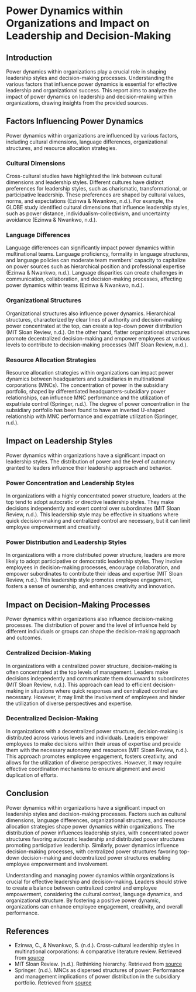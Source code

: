 # Power Dynamics within Organizations and Impact on Leadership and Decision-Making

## Introduction

Power dynamics within organizations play a crucial role in shaping leadership styles and decision-making processes. Understanding the various factors that influence power dynamics is essential for effective leadership and organizational success. This report aims to analyze the impact of power dynamics on leadership and decision-making within organizations, drawing insights from the provided sources.

## Factors Influencing Power Dynamics

Power dynamics within organizations are influenced by various factors, including cultural dimensions, language differences, organizational structures, and resource allocation strategies.

### Cultural Dimensions

Cross-cultural studies have highlighted the link between cultural dimensions and leadership styles. Different cultures have distinct preferences for leadership styles, such as charismatic, transformational, or participative leadership. These preferences are shaped by cultural values, norms, and expectations (Ezinwa & Nwankwo, n.d.). For example, the GLOBE study identified cultural dimensions that influence leadership styles, such as power distance, individualism-collectivism, and uncertainty avoidance (Ezinwa & Nwankwo, n.d.).

### Language Differences

Language differences can significantly impact power dynamics within multinational teams. Language proficiency, formality in language structures, and language policies can moderate team members' capacity to capitalize on power sources such as hierarchical position and professional expertise (Ezinwa & Nwankwo, n.d.). Language disparities can create challenges in communication, collaboration, and decision-making processes, affecting power dynamics within teams (Ezinwa & Nwankwo, n.d.).

### Organizational Structures

Organizational structures also influence power dynamics. Hierarchical structures, characterized by clear lines of authority and decision-making power concentrated at the top, can create a top-down power distribution (MIT Sloan Review, n.d.). On the other hand, flatter organizational structures promote decentralized decision-making and empower employees at various levels to contribute to decision-making processes (MIT Sloan Review, n.d.).

### Resource Allocation Strategies

Resource allocation strategies within organizations can impact power dynamics between headquarters and subsidiaries in multinational corporations (MNCs). The concentration of power in the subsidiary portfolio, shaped by differentiated headquarters-subsidiary power relationships, can influence MNC performance and the utilization of expatriate control (Springer, n.d.). The degree of power concentration in the subsidiary portfolio has been found to have an inverted U-shaped relationship with MNC performance and expatriate utilization (Springer, n.d.).

## Impact on Leadership Styles

Power dynamics within organizations have a significant impact on leadership styles. The distribution of power and the level of autonomy granted to leaders influence their leadership approach and behavior.

### Power Concentration and Leadership Styles

In organizations with a highly concentrated power structure, leaders at the top tend to adopt autocratic or directive leadership styles. They make decisions independently and exert control over subordinates (MIT Sloan Review, n.d.). This leadership style may be effective in situations where quick decision-making and centralized control are necessary, but it can limit employee empowerment and creativity.

### Power Distribution and Leadership Styles

In organizations with a more distributed power structure, leaders are more likely to adopt participative or democratic leadership styles. They involve employees in decision-making processes, encourage collaboration, and empower subordinates to contribute their ideas and expertise (MIT Sloan Review, n.d.). This leadership style promotes employee engagement, fosters a sense of ownership, and enhances creativity and innovation.

## Impact on Decision-Making Processes

Power dynamics within organizations also influence decision-making processes. The distribution of power and the level of influence held by different individuals or groups can shape the decision-making approach and outcomes.

### Centralized Decision-Making

In organizations with a centralized power structure, decision-making is often concentrated at the top levels of management. Leaders make decisions independently and communicate them downward to subordinates (MIT Sloan Review, n.d.). This approach can lead to efficient decision-making in situations where quick responses and centralized control are necessary. However, it may limit the involvement of employees and hinder the utilization of diverse perspectives and expertise.

### Decentralized Decision-Making

In organizations with a decentralized power structure, decision-making is distributed across various levels and individuals. Leaders empower employees to make decisions within their areas of expertise and provide them with the necessary autonomy and resources (MIT Sloan Review, n.d.). This approach promotes employee engagement, fosters creativity, and allows for the utilization of diverse perspectives. However, it may require effective coordination mechanisms to ensure alignment and avoid duplication of efforts.

## Conclusion

Power dynamics within organizations have a significant impact on leadership styles and decision-making processes. Factors such as cultural dimensions, language differences, organizational structures, and resource allocation strategies shape power dynamics within organizations. The distribution of power influences leadership styles, with concentrated power structures favoring autocratic leadership and distributed power structures promoting participative leadership. Similarly, power dynamics influence decision-making processes, with centralized power structures favoring top-down decision-making and decentralized power structures enabling employee empowerment and involvement.

Understanding and managing power dynamics within organizations is crucial for effective leadership and decision-making. Leaders should strive to create a balance between centralized control and employee empowerment, considering the cultural context, language dynamics, and organizational structure. By fostering a positive power dynamic, organizations can enhance employee engagement, creativity, and overall performance.

## References

- Ezinwa, C., & Nwankwo, S. (n.d.). Cross-cultural leadership styles in multinational corporations: A comparative literature review. Retrieved from [source](https://www.semanticscholar.org/paper/Cross-cultural-leadership-styles-in-multinational-A-Ezinwa-Nwankwo/93b21e0c77c574b65dbf2446dbdd0a9bc1f52f4e)
- MIT Sloan Review. (n.d.). Rethinking hierarchy. Retrieved from [source](https://sloanreview.mit.edu/article/rethinking-hierarchy/)
- Springer. (n.d.). MNCs as dispersed structures of power: Performance and management implications of power distribution in the subsidiary portfolio. Retrieved from [source](https://link.springer.com/article/10.1057/s41267-021-00464-9)
